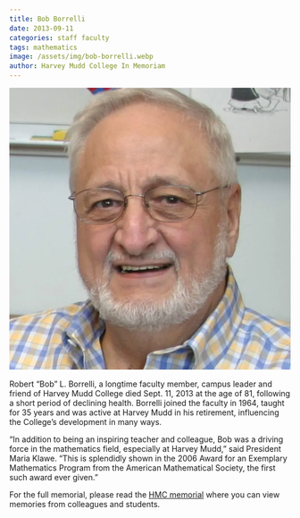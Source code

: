 ```yaml
---
title: Bob Borrelli
date: 2013-09-11
categories: staff faculty
tags: mathematics
image: /assets/img/bob-borrelli.webp
author: Harvey Mudd College In Memoriam
---
```

![Bob Borrelli](/assets/img/bob-borrelli.webp)

Robert “Bob” L. Borrelli, a longtime faculty member, campus leader and friend of Harvey Mudd College died Sept. 11, 2013 at the age of 81, following a short period of declining health. Borrelli joined the faculty in 1964, taught for 35 years and was active at Harvey Mudd in his retirement, influencing the College’s development in many ways.

“In addition to being an inspiring teacher and colleague, Bob was a driving force in the mathematics field, especially at Harvey Mudd,” said President Maria Klawe. “This is splendidly shown in the 2006 Award for an Exemplary Mathematics Program from the American Mathematical Society, the first such award ever given.”

For the full memorial, please read the [HMC memorial](https://www.hmc.edu/in-memoriam/bob-borelli/) where you can view memories from colleagues and students.
